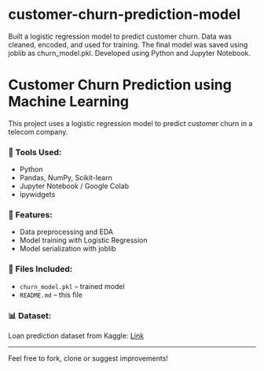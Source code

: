 # customer-churn-prediction-model
Built a logistic regression model to predict customer churn. Data was cleaned, encoded, and used for training. The final model was saved using joblib as churn_model.pkl. Developed using Python and Jupyter Notebook. 
# Customer Churn Prediction using Machine Learning

This project uses a logistic regression model to predict customer churn in a telecom company.  


### 🔧 Tools Used:
- Python
- Pandas, NumPy, Scikit-learn
- Jupyter Notebook / Google Colab
- ipywidgets


### 🧠 Features:
- Data preprocessing and EDA
- Model training with Logistic Regression
- Model serialization with joblib


### 📂 Files Included:
- `churn_model.pkl` – trained model
- `README.md` – this file

### 📊 Dataset:
Loan prediction dataset from Kaggle: [Link](https://www.kaggle.com/datasets)

---

Feel free to fork, clone or suggest improvements!
